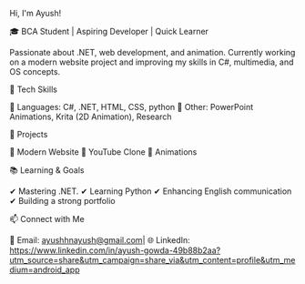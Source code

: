  Hi, I'm Ayush!

🎓 BCA Student | Aspiring Developer | Quick Learner

Passionate about .NET, web development, and animation. Currently working on a modern website project and improving my skills in C#, multimedia, and OS concepts.

🚀 Tech Skills

🔹 Languages: C#, .NET, HTML, CSS, python 
🔹 Other: PowerPoint Animations, Krita (2D Animation), Research

📌 Projects

🔹 Modern Website
🔹 YouTube Clone 
🔹 Animations

📚 Learning & Goals

✔ Mastering .NET.
✔ Learning Python 
✔ Enhancing English communication
✔ Building a strong portfolio

📫 Connect with Me

📧 Email: ayushhnayush@gmail.com| 🌐 LinkedIn: https://www.linkedin.com/in/ayush-gowda-49b88b2aa?utm_source=share&utm_campaign=share_via&utm_content=profile&utm_medium=android_app


<!---
Aayushgowda/Aayushgowda is a ✨ special ✨ repository because its `README.md` (this file) appears on your GitHub profile.
You can click the Preview link to take a look at your changes.
--->
